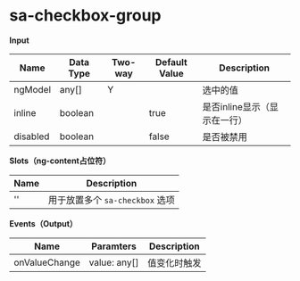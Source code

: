 # sa-checkbox-group

**Input**

| Name | Data Type |  Two-way | Default Value | Description |
| --- | --- | --- | --- | --- |
| ngModel | any[] | Y | | 选中的值 |
| inline | boolean | | true | 是否inline显示（显示在一行） |
| disabled | boolean | | false | 是否被禁用 |

**Slots（ng-content占位符）**

| Name | Description |
| --- | --- |
| '' | 	用于放置多个 `sa-checkbox` 选项 |

**Events（Output）**

| Name | Paramters | Description |
| --- | --- | --- |
| onValueChange | value: any[] | 值变化时触发 |
